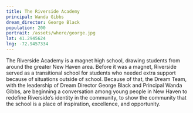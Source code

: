 ```yaml
---
title: The Riverside Academy
principal: Wanda Gibbs
dream_director: George Black
population: 200
portrait: /assets/where/george.jpg
lat: 41.2945624
lng: -72.9457334
---
```


The Riverside Academy is a magnet high school, drawing students from around the greater New Haven area. Before it was a magnet, Riverside served as a transitional school for students who needed extra support because of situations outside of school. Because of that, the Dream Team, with the leadership of Dream Director George Black and Principal Wanda Gibbs, are beginning a conversation among young people in New Haven to redefine Riverside’s identity in the community, to show the community that the school is a place of inspiration, excellence, and opportunity.
